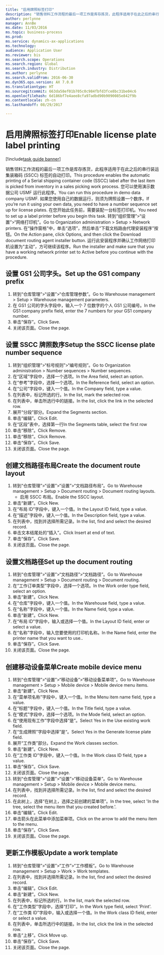 ```yaml
--- 
title: "启用牌照标签打印"
description: "销售领料工作流程的最后一项工作是库存拣货，此程序适用于在此之后的串行装运集装箱码 (SSCC) 标签的自动打印。"
author: perlynne
manager: AnnBe
ms.date: 11/03/2016
ms.topic: business-process
ms.prod: 
ms.service: dynamics-ax-applications
ms.technology: 
audience: Application User
ms.reviewer: bis
ms.search.scope: Operations
ms.search.region: Global
ms.search.industry: Distribution
ms.author: perlynne
ms.search.validFrom: 2016-06-30
ms.dyn365.ops.version: AX 7.0.0
ms.translationtype: HT
ms.sourcegitcommit: 663da58ef01b705c0c984fbfd3fce8bc31be04c6
ms.openlocfilehash: 6d186bf7e4aee8cfa97adbd90b9090085e842f9b
ms.contentlocale: zh-cn
ms.lasthandoff: 08/29/2017

---
```

# <a name="enable-license-plate-label-printing"></a><span data-ttu-id="4a55a-103">启用牌照标签打印</span><span class="sxs-lookup"><span data-stu-id="4a55a-103">Enable license plate label printing</span></span>

[!include[task guide banner](../../includes/task-guide-banner.md)]

<span data-ttu-id="4a55a-104">销售领料工作流程的最后一项工作是库存拣货，此程序适用于在此之后的串行装运集装箱码 (SSCC) 标签的自动打印。</span><span class="sxs-lookup"><span data-stu-id="4a55a-104">This procedure enables the automatic printing of a Serial shipping container code (SSCC) label after the last item is picked from inventory in a sales picking work process.</span></span> <span data-ttu-id="4a55a-105">您可以使用演示数据公司 USMF 运行此程序。</span><span class="sxs-lookup"><span data-stu-id="4a55a-105">You can run this procedure in demo data company USMF.</span></span> <span data-ttu-id="4a55a-106">如果您使用自己的数据运行，则须为牌照设置一个数序。</span><span class="sxs-lookup"><span data-stu-id="4a55a-106">If you’re run it using your own data, you need to have a number sequence set up for license plates.</span></span> <span data-ttu-id="4a55a-107">在您开始此任务前，需要装配一台标签打印机。</span><span class="sxs-lookup"><span data-stu-id="4a55a-107">You need to set up a label printer before you begin this task.</span></span> <span data-ttu-id="4a55a-108">转到“组织管理”>“设置”>“网络打印机”。</span><span class="sxs-lookup"><span data-stu-id="4a55a-108">Go to Organization administration > Setup > Network printers.</span></span> <span data-ttu-id="4a55a-109">在“操作窗格”中，单击“选项”，然后单击“下载文档路由代理安装程序”按钮。</span><span class="sxs-lookup"><span data-stu-id="4a55a-109">On the Action pane, click Options, and then click the Download document routing agent installer button.</span></span> <span data-ttu-id="4a55a-110">运行此安装程序并确认工作网络打印机设置为“主动”，方可继续该程序。</span><span class="sxs-lookup"><span data-stu-id="4a55a-110">Run the installer and make sure that you have a working network printer set to Active before you continue with the procedure.</span></span>


## <a name="set-up-the-gs1-company-prefix"></a><span data-ttu-id="4a55a-111">设置 GS1 公司字头。</span><span class="sxs-lookup"><span data-stu-id="4a55a-111">Set up the GS1 company prefix</span></span>
1. <span data-ttu-id="4a55a-112">转到“仓库管理”>“设置”>“仓库管理参数”。</span><span class="sxs-lookup"><span data-stu-id="4a55a-112">Go to Warehouse management > Setup > Warehouse management parameters.</span></span>
2. <span data-ttu-id="4a55a-113">在 GS1 公司的字头字段中，输入一个 7 位数字的个人 GS1 公司编号。</span><span class="sxs-lookup"><span data-stu-id="4a55a-113">In the GS1 company prefix field, enter the 7 numbers for your GS1 company number.</span></span>
3. <span data-ttu-id="4a55a-114">单击“保存”。</span><span class="sxs-lookup"><span data-stu-id="4a55a-114">Click Save.</span></span>
4. <span data-ttu-id="4a55a-115">关闭该页面。</span><span class="sxs-lookup"><span data-stu-id="4a55a-115">Close the page.</span></span>

## <a name="setup-the-sscc-license-plate-number-sequence"></a><span data-ttu-id="4a55a-116">设置 SSCC 牌照数序</span><span class="sxs-lookup"><span data-stu-id="4a55a-116">Setup the SSCC license plate number sequence</span></span>
1. <span data-ttu-id="4a55a-117">转到“组织管理”>“标号规则”>“编号规则”。</span><span class="sxs-lookup"><span data-stu-id="4a55a-117">Go to Organization administration > Number sequences > Number sequences.</span></span>
2. <span data-ttu-id="4a55a-118">在“区域”字段中，选择一个选项。</span><span class="sxs-lookup"><span data-stu-id="4a55a-118">In the Area field, select an option.</span></span>
3. <span data-ttu-id="4a55a-119">在“参考”字段中，选择一个选项。</span><span class="sxs-lookup"><span data-stu-id="4a55a-119">In the Reference field, select an option.</span></span>
4. <span data-ttu-id="4a55a-120">在“公司”字段中，键入一个值。</span><span class="sxs-lookup"><span data-stu-id="4a55a-120">In the Company field, type a value.</span></span>
5. <span data-ttu-id="4a55a-121">在列表中，标记所选的行。</span><span class="sxs-lookup"><span data-stu-id="4a55a-121">In the list, mark the selected row.</span></span>
6. <span data-ttu-id="4a55a-122">在列表中，单击所选行中的链接。</span><span class="sxs-lookup"><span data-stu-id="4a55a-122">In the list, click the link in the selected row.</span></span>
7. <span data-ttu-id="4a55a-123">展开“分段”部分。</span><span class="sxs-lookup"><span data-stu-id="4a55a-123">Expand the Segments section.</span></span>
8. <span data-ttu-id="4a55a-124">单击“编辑”。</span><span class="sxs-lookup"><span data-stu-id="4a55a-124">Click Edit.</span></span>
9. <span data-ttu-id="4a55a-125">在“区段”表中，选择第一行</span><span class="sxs-lookup"><span data-stu-id="4a55a-125">In the Segments table, select the first row</span></span>
10. <span data-ttu-id="4a55a-126">单击“移除”。</span><span class="sxs-lookup"><span data-stu-id="4a55a-126">Click Remove.</span></span>
11. <span data-ttu-id="4a55a-127">单击“移除”。</span><span class="sxs-lookup"><span data-stu-id="4a55a-127">Click Remove.</span></span>
12. <span data-ttu-id="4a55a-128">单击“保存”。</span><span class="sxs-lookup"><span data-stu-id="4a55a-128">Click Save.</span></span>
13. <span data-ttu-id="4a55a-129">关闭该页面。</span><span class="sxs-lookup"><span data-stu-id="4a55a-129">Close the page.</span></span>

## <a name="create-the-document-route-layout"></a><span data-ttu-id="4a55a-130">创建文档路径布局</span><span class="sxs-lookup"><span data-stu-id="4a55a-130">Create the document route layout</span></span>
1. <span data-ttu-id="4a55a-131">转到“仓库管理”>“设置”>“设置”>“文档路径布局”。</span><span class="sxs-lookup"><span data-stu-id="4a55a-131">Go to Warehouse management > Setup > Document routing > Document routing layouts.</span></span>
    * <span data-ttu-id="4a55a-132">启用 SSCC 布局。</span><span class="sxs-lookup"><span data-stu-id="4a55a-132">Enable the SSCC layout.</span></span>  
2. <span data-ttu-id="4a55a-133">单击“新建”。</span><span class="sxs-lookup"><span data-stu-id="4a55a-133">Click New.</span></span>
3. <span data-ttu-id="4a55a-134">在“布局 ID”字段中，键入一个值。</span><span class="sxs-lookup"><span data-stu-id="4a55a-134">In the Layout ID field, type a value.</span></span>
4. <span data-ttu-id="4a55a-135">在“描述”字段中，键入一个值。</span><span class="sxs-lookup"><span data-stu-id="4a55a-135">In the Description field, type a value.</span></span>
5. <span data-ttu-id="4a55a-136">在列表中，找到并选择所需记录。</span><span class="sxs-lookup"><span data-stu-id="4a55a-136">In the list, find and select the desired record.</span></span>
6. <span data-ttu-id="4a55a-137">单击文本结尾处的“插入”。</span><span class="sxs-lookup"><span data-stu-id="4a55a-137">Click Insert at end of text.</span></span>
7. <span data-ttu-id="4a55a-138">单击“保存”。</span><span class="sxs-lookup"><span data-stu-id="4a55a-138">Click Save.</span></span>
8. <span data-ttu-id="4a55a-139">关闭该页面。</span><span class="sxs-lookup"><span data-stu-id="4a55a-139">Close the page.</span></span>

## <a name="set-up-the-document-routing"></a><span data-ttu-id="4a55a-140">设置文档路径</span><span class="sxs-lookup"><span data-stu-id="4a55a-140">Set up the document routing</span></span>
1. <span data-ttu-id="4a55a-141">转到“仓库管理”>“设置”>“文档路径”>“文档路径”。</span><span class="sxs-lookup"><span data-stu-id="4a55a-141">Go to Warehouse management > Setup > Document routing > Document routing.</span></span>
2. <span data-ttu-id="4a55a-142">在“工作订单类型”字段中，选择一个选项。</span><span class="sxs-lookup"><span data-stu-id="4a55a-142">In the Work order type field, select an option.</span></span>
3. <span data-ttu-id="4a55a-143">单击“新建”。</span><span class="sxs-lookup"><span data-stu-id="4a55a-143">Click New.</span></span>
4. <span data-ttu-id="4a55a-144">在“仓库”字段中，键入一个值。</span><span class="sxs-lookup"><span data-stu-id="4a55a-144">In the Warehouse field, type a value.</span></span>
5. <span data-ttu-id="4a55a-145">在“名称”字段中，键入一个值。</span><span class="sxs-lookup"><span data-stu-id="4a55a-145">In the Name field, type a value.</span></span>
6. <span data-ttu-id="4a55a-146">单击“新建”。</span><span class="sxs-lookup"><span data-stu-id="4a55a-146">Click New.</span></span>
7. <span data-ttu-id="4a55a-147">在“布局 ID”字段中，输入或选择一个值。</span><span class="sxs-lookup"><span data-stu-id="4a55a-147">In the Layout ID field, enter or select a value.</span></span>
8. <span data-ttu-id="4a55a-148">在“名称”字段中，输入您要使用的打印机名称。</span><span class="sxs-lookup"><span data-stu-id="4a55a-148">In the Name field, enter the printer name that you want to use..</span></span>
9. <span data-ttu-id="4a55a-149">单击“保存”。</span><span class="sxs-lookup"><span data-stu-id="4a55a-149">Click Save.</span></span>
10. <span data-ttu-id="4a55a-150">关闭该页面。</span><span class="sxs-lookup"><span data-stu-id="4a55a-150">Close the page.</span></span>

## <a name="create-mobile-device-menu"></a><span data-ttu-id="4a55a-151">创建移动设备菜单</span><span class="sxs-lookup"><span data-stu-id="4a55a-151">Create mobile device menu</span></span>
1. <span data-ttu-id="4a55a-152">转到“仓库管理”>“设置”>“移动设备”>“移动设备菜单项”。</span><span class="sxs-lookup"><span data-stu-id="4a55a-152">Go to Warehouse management > Setup > Mobile device > Mobile device menu items.</span></span>
2. <span data-ttu-id="4a55a-153">单击“新建”。</span><span class="sxs-lookup"><span data-stu-id="4a55a-153">Click New.</span></span>
3. <span data-ttu-id="4a55a-154">在“菜单项名称”字段中，键入一个值。</span><span class="sxs-lookup"><span data-stu-id="4a55a-154">In the Menu item name field, type a value.</span></span>
4. <span data-ttu-id="4a55a-155">在“标题”字段中，键入一个值。</span><span class="sxs-lookup"><span data-stu-id="4a55a-155">In the Title field, type a value.</span></span>
5. <span data-ttu-id="4a55a-156">在“模式”字段中，选择一个选项。</span><span class="sxs-lookup"><span data-stu-id="4a55a-156">In the Mode field, select an option.</span></span>
6. <span data-ttu-id="4a55a-157">在“使用现有工作”字段中选择“是”。</span><span class="sxs-lookup"><span data-stu-id="4a55a-157">Select Yes in the Use existing work field.</span></span>
7. <span data-ttu-id="4a55a-158">在“生成牌照”字段中选择”是“。</span><span class="sxs-lookup"><span data-stu-id="4a55a-158">Select Yes in the Generate license plate field.</span></span>
8. <span data-ttu-id="4a55a-159">展开“工作类”部分。</span><span class="sxs-lookup"><span data-stu-id="4a55a-159">Expand the Work classes section.</span></span>
9. <span data-ttu-id="4a55a-160">单击“新建”。</span><span class="sxs-lookup"><span data-stu-id="4a55a-160">Click New.</span></span>
10. <span data-ttu-id="4a55a-161">在“工作类 ID”字段中，键入一个值。</span><span class="sxs-lookup"><span data-stu-id="4a55a-161">In the Work class ID field, type a value.</span></span>
11. <span data-ttu-id="4a55a-162">单击“保存”。</span><span class="sxs-lookup"><span data-stu-id="4a55a-162">Click Save.</span></span>
12. <span data-ttu-id="4a55a-163">关闭该页面。</span><span class="sxs-lookup"><span data-stu-id="4a55a-163">Close the page.</span></span>
13. <span data-ttu-id="4a55a-164">转到“仓库管理”>“设置”>“设置”>“移动设备菜单”。</span><span class="sxs-lookup"><span data-stu-id="4a55a-164">Go to Warehouse management > Setup > Mobile device > Mobile device menu.</span></span>
14. <span data-ttu-id="4a55a-165">在列表中，找到并选择所需记录。</span><span class="sxs-lookup"><span data-stu-id="4a55a-165">In the list, find and select the desired record.</span></span>
15. <span data-ttu-id="4a55a-166">在此树上，选择“在树上，选择之前创建的菜单项”。</span><span class="sxs-lookup"><span data-stu-id="4a55a-166">In the tree, select 'In the tree, select the menu item that you created before.'.</span></span>
16. <span data-ttu-id="4a55a-167">单击“编辑”。</span><span class="sxs-lookup"><span data-stu-id="4a55a-167">Click Edit.</span></span>
17. <span data-ttu-id="4a55a-168">单击箭头在此菜单中添加菜单项。</span><span class="sxs-lookup"><span data-stu-id="4a55a-168">Click on the arrow to add the menu item to the menu.</span></span>
18. <span data-ttu-id="4a55a-169">单击“保存”。</span><span class="sxs-lookup"><span data-stu-id="4a55a-169">Click Save.</span></span>
19. <span data-ttu-id="4a55a-170">关闭该页面。</span><span class="sxs-lookup"><span data-stu-id="4a55a-170">Close the page.</span></span>

## <a name="update-a-work-template"></a><span data-ttu-id="4a55a-171">更新工作模板</span><span class="sxs-lookup"><span data-stu-id="4a55a-171">Update a work template</span></span>
1. <span data-ttu-id="4a55a-172">转到“仓库管理”>“设置”>“工作”>“工作模板”。</span><span class="sxs-lookup"><span data-stu-id="4a55a-172">Go to Warehouse management > Setup > Work > Work templates.</span></span>
2. <span data-ttu-id="4a55a-173">在列表中，找到并选择所需记录。</span><span class="sxs-lookup"><span data-stu-id="4a55a-173">In the list, find and select the desired record.</span></span>
3. <span data-ttu-id="4a55a-174">单击“编辑”。</span><span class="sxs-lookup"><span data-stu-id="4a55a-174">Click Edit.</span></span>
4. <span data-ttu-id="4a55a-175">单击“新建”。</span><span class="sxs-lookup"><span data-stu-id="4a55a-175">Click New.</span></span>
5. <span data-ttu-id="4a55a-176">在列表中，标记所选的行。</span><span class="sxs-lookup"><span data-stu-id="4a55a-176">In the list, mark the selected row.</span></span>
6. <span data-ttu-id="4a55a-177">在“工作类型”字段中，选择“打印”。</span><span class="sxs-lookup"><span data-stu-id="4a55a-177">In the Work type field, select 'Print'.</span></span>
7. <span data-ttu-id="4a55a-178">在“工作类 ID”字段中，输入或选择一个值。</span><span class="sxs-lookup"><span data-stu-id="4a55a-178">In the Work class ID field, enter or select a value.</span></span>
8. <span data-ttu-id="4a55a-179">在列表中，单击所选行中的链接。</span><span class="sxs-lookup"><span data-stu-id="4a55a-179">In the list, click the link in the selected row.</span></span>
9. <span data-ttu-id="4a55a-180">单击“上移”。</span><span class="sxs-lookup"><span data-stu-id="4a55a-180">Click Move up.</span></span>
10. <span data-ttu-id="4a55a-181">单击“保存”。</span><span class="sxs-lookup"><span data-stu-id="4a55a-181">Click Save.</span></span>
11. <span data-ttu-id="4a55a-182">关闭该页面。</span><span class="sxs-lookup"><span data-stu-id="4a55a-182">Close the page.</span></span>



